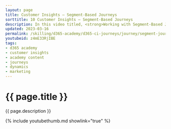```yaml
---
layout: page
title: Customer Insights — Segment-Based Journeys
sorttitle: 10 Customer Insights — Segment-Based Journeys
description: In this video titled, <strong>Working with Segment-Based Journeys</strong>, you will create a journey based upon the segment you created in the previous video titled <strong> Segments</strong>. Marketers leverage segment-based journeys to create outbound journeys such as sending out announcements or a delivering a nurture campaign. In this video, you will create a simple, segment-based journey to your customers from a specific segment.
updated: 2023-03-16
permalink: /skilling/d365-academy/d365-ci-journeys/journey/segment-journeys
youtubeid: z4mE33RjIBE
tags: 
- d365 academy
- customer insights
- academy content
- journeys
- dynamics
- marketing
---
```


# {{ page.title }}

{{ page.description }}

{% include youtubethumb.md showlink="true" %}